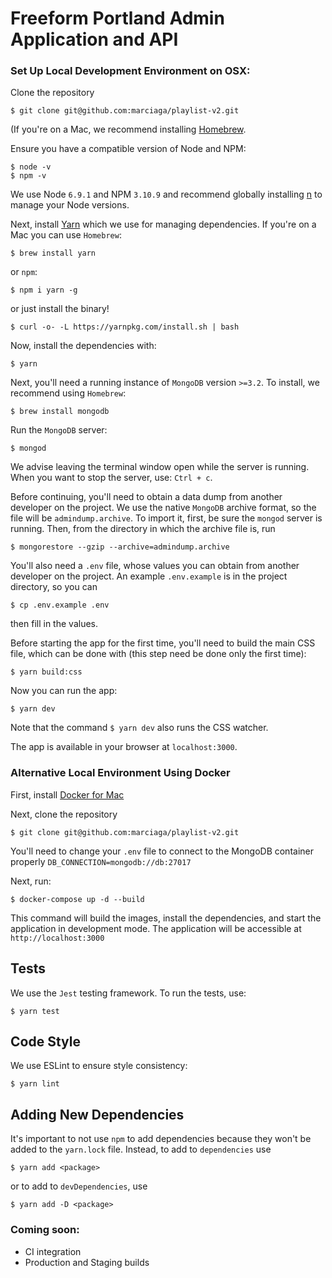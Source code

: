 # Freeform Portland Admin Application and API

### Set Up Local Development Environment on OSX:

Clone the repository
```
$ git clone git@github.com:marciaga/playlist-v2.git
```
(If you're on a Mac, we recommend installing [Homebrew](http://brew.sh/).

Ensure you have a compatible version of Node and NPM:
```
$ node -v
$ npm -v
```
We use Node `6.9.1` and NPM `3.10.9` and recommend globally installing [n](https://github.com/tj/n) to manage your Node versions.

Next, install [Yarn](https://yarnpkg.com/) which we use for managing dependencies. If you're on a Mac you can use `Homebrew`:
```
$ brew install yarn
```

or `npm`:

```
$ npm i yarn -g
```
or just install the binary!

```
$ curl -o- -L https://yarnpkg.com/install.sh | bash
```

Now, install the dependencies with:
```
$ yarn
```

Next, you'll need a running instance of `MongoDB` version `>=3.2`. To install, we recommend using `Homebrew`:
```
$ brew install mongodb
```

Run the `MongoDB` server:
```
$ mongod
```
We advise leaving the terminal window open while the server is running. When you want to stop the server, use: `Ctrl + c`.

Before continuing, you'll need to obtain a data dump from another developer on the project. We use the native `MongoDB` archive format, so the file will be `admindump.archive`. To import it, first, be sure the `mongod` server is running. Then, from the directory in which the archive file is, run
```
$ mongorestore --gzip --archive=admindump.archive
```

You'll also need a `.env` file, whose values you can obtain from another developer on the project. An example `.env.example` is in the project directory, so you can
```
$ cp .env.example .env
```
then fill in the values.

Before starting the app for the first time, you'll need to build the main CSS file, which can be done with (this step need be done only the first time):
```
$ yarn build:css
```

Now you can run the app:
```
$ yarn dev
```
Note that the command `$ yarn dev` also runs the CSS watcher.

The app is available in your browser at `localhost:3000`.

### Alternative Local Environment Using Docker
First, install [Docker for Mac](https://docs.docker.com/docker-for-mac/install/)

Next, clone the repository
```
$ git clone git@github.com:marciaga/playlist-v2.git
```

You'll need to change your `.env` file to connect to the MongoDB container properly
`DB_CONNECTION=mongodb://db:27017`

Next, run:
```
$ docker-compose up -d --build
```
This command will build the images, install the dependencies, and start the application in development mode. The application will be accessible at `http://localhost:3000`


## Tests
We use the `Jest` testing framework.
To run the tests, use:
```
$ yarn test
```

## Code Style
We use ESLint to ensure style consistency:
```
$ yarn lint
```

## Adding New Dependencies
It's important to not use `npm` to add dependencies because they won't be added to the `yarn.lock` file. Instead, to add to `dependencies` use
```
$ yarn add <package>
```
or to add to `devDependencies`, use
```
$ yarn add -D <package>
```


### Coming soon:
* CI integration
* Production and Staging builds
